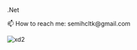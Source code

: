 <p>.Net</p>

<p>📫 How to reach me: semihcltk@gmail.com</p>

![xd2](https://github.com/semihceltik/semihceltik/assets/56488622/f1277542-853f-43c6-a097-32cfaa07a9df)

<!--
**semihceltik/semihceltik** is a ✨ _special_ ✨ repository because its `README.md` (this file) appears on your GitHub profile.



Here are some ideas to get you started:

- 🔭 I’m currently working on ...
- 🌱 I’m currently learning ...
- 👯 I’m looking to collaborate on ...
- 🤔 I’m looking for help with ...
- 💬 Ask me about ...
- 
- 😄 Pronouns: ...
- ⚡ Fun fact: ...
-->
